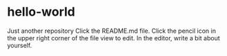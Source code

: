 # hello-world
Just another repository
Click the README.md file.
Click the
pencil icon in the upper right corner of the file view to edit.
In the editor, write a bit about yourself.
